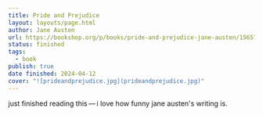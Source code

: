 ```yaml
---
title: Pride and Prejudice
layout: layouts/page.html
author: Jane Austen
url: https://bookshop.org/p/books/pride-and-prejudice-jane-austen/15657135?ean=9780141439518
status: finished
tags:
  - book
publish: true
date finished: 2024-04-12
cover: "![prideandprejudice.jpg](prideandprejudice.jpg)"
---
```

just finished reading this — i love how funny jane austen's writing is.